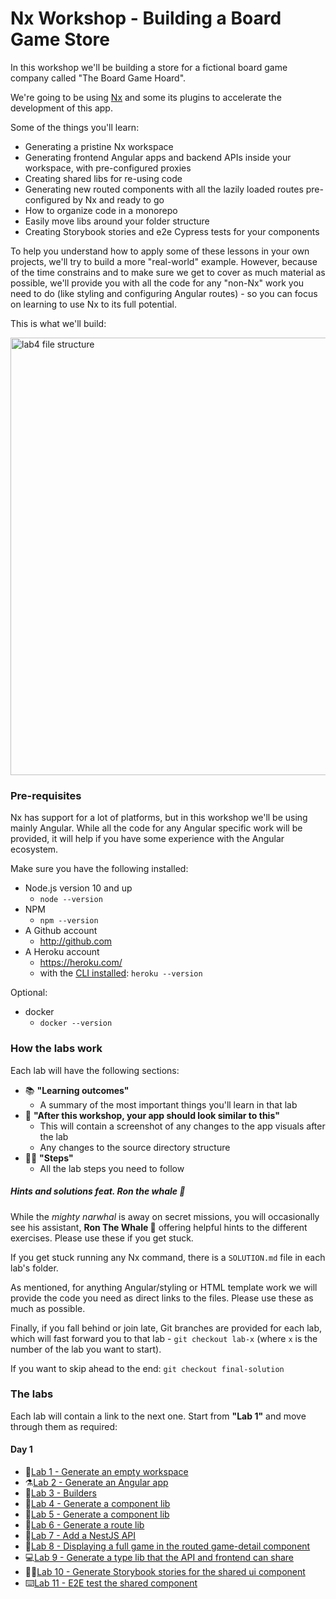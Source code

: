 # Nx Workshop - Building a Board Game Store

In this workshop we'll be building a store for a fictional board game company called "The Board Game Hoard".

We're going to be using [Nx](https://nx.dev/) and some its plugins to accelerate the development of this app.

Some of the things you'll learn:

- Generating a pristine Nx workspace
- Generating frontend Angular apps and backend APIs inside your workspace, with pre-configured proxies
- Creating shared libs for re-using code
- Generating new routed components with all the lazily loaded routes pre-configured by Nx and ready to go
- How to organize code in a monorepo
- Easily move libs around your folder structure
- Creating Storybook stories and e2e Cypress tests for your components

To help you understand how to apply some of these lessons in your own projects, we'll try to build a more "real-world" example. However, because of the time constrains and to make sure we get to cover as much material as possible, we'll provide you with all the code for any "non-Nx" work you need to do (like styling and configuring Angular routes) - so you can focus on learning to use Nx to its full potential.

This is what we'll build:

  <img src="docs/assets/game-demo.gif" height="700" alt="lab4 file structure">

### Pre-requisites

Nx has support for a lot of platforms, but in this workshop we'll be using mainly Angular. While all the code for any Angular specific work will be provided, it will help if you have some experience with the Angular ecosystem.

Make sure you have the following installed:

- Node.js version 10 and up
    - `node --version`
- NPM
    - `npm --version`
- A Github account
    - http://github.com
- A Heroku account
    - https://heroku.com/
    - with the [CLI installed](https://devcenter.heroku.com/articles/heroku-cli): `heroku --version`
    
Optional:
- docker
    - `docker --version`

### How the labs work

Each lab will have the following sections:

- 📚 **"Learning outcomes"**
  - A summary of the most important things you'll learn in that lab
- 📲 **"After this workshop, your app should look similar to this"**
  - This will contain a screenshot of any changes to the app visuals after the lab
  - Any changes to the source directory structure
- 🏋️‍♀️ **"Steps"**
  - All the lab steps you need to follow

##### Hints and solutions feat. Ron the whale 🐳

While the _mighty narwhal_ is away on secret missions, you will occasionally see his assistant, **Ron The Whale 🐳** offering helpful hints to the different exercises. Please use these if you get stuck.

If you get stuck running any Nx command, there is a `SOLUTION.md` file in each lab's folder.

As mentioned, for anything Angular/styling or HTML template work we will provide the code you need as direct links to the files. Please use these as much as possible.

Finally, if you fall behind or join late, Git branches are provided for each lab, which will fast forward you to that lab - `git checkout lab-x` (where `x` is the number of the lab you want to start).

If you want to skip ahead to the end: `git checkout final-solution`

### The labs

Each lab will contain a link to the next one. Start from **"Lab 1"** and move through them as required:

#### Day 1

- 🔬[Lab 1 - Generate an empty workspace](https://github.com/nrwl/nx-workshop/blob/master/docs/lab1/LAB.md)
- ⚗️[Lab 2 - Generate an Angular app](https://github.com/nrwl/nx-workshop/blob/master/docs/lab2/LAB.md)
- 🧪[Lab 3 - Builders](https://github.com/nrwl/nx-workshop/blob/master/docs/lab3/LAB.md)
- 🔭[Lab 4 - Generate a component lib](https://github.com/nrwl/nx-workshop/blob/master/docs/lab4/LAB.md)
- 🧬[Lab 5 - Generate a component lib](https://github.com/nrwl/nx-workshop/blob/master/docs/lab5/LAB.md)
- 🧮[Lab 6 - Generate a route lib](https://github.com/nrwl/nx-workshop/blob/master/docs/lab6/LAB.md)
- 🤖[Lab 7 - Add a NestJS API](https://github.com/nrwl/nx-workshop/blob/master/docs/lab7/LAB.md)
- 📐[Lab 8 - Displaying a full game in the routed game-detail component](https://github.com/nrwl/nx-workshop/blob/master/docs/lab8/LAB.md)
- 💻[Lab 9 - Generate a type lib that the API and frontend can share](https://github.com/nrwl/nx-workshop/blob/master/docs/lab9/LAB.md)
- 👩‍💻[Lab 10 - Generate Storybook stories for the shared ui component](https://github.com/nrwl/nx-workshop/blob/master/docs/lab10%20-%20bonus/LAB.md)
- ⌨️[Lab 11 - E2E test the shared component](https://github.com/nrwl/nx-workshop/blob/master/docs/lab11%20-%20bonus/LAB.md)
